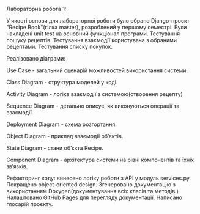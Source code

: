 Лабораторна робота 1:

У якості основи для лабораторної роботи було обрано Django-проєкт "Recipe Book"(гілка master), розроблений у першому семестрі. 
Були накладені unit test на основний функціонал програми. Тестування пошуку рецептів. Тестування взаємодії користувача з обраними рецептами. Тестування списку покупок.

Реалізовано діаграми:

Use Case - загальний сценарій можливостей використання системи.

Class Diagram - структура моделей у коді.

Activity Diagram -  логіка взаємодії з системою(створення рецепту)

Sequence Diagram - детально описує, як виконуються операції та взаємодії.

Deployment Diagram - схема розгортання.

Object Diagram - приклад взаємодії об’єктів.

State Diagram - стани об’єкта Recipe.

Component Diagram - архітектура системи на рівні компонентів та їхніх зв’язків.


Рефакторинг коду: винесено логіку роботи з API у модуль services.py. Покращено object-oriented design. 
Згенеровано документацію з використанням Doxygen(документування всіх класів та методів.) Налаштовано GitHub Pages для перегляду документації. 
Написано глосарій проєкту. 


